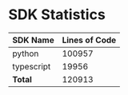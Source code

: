 # SDK Statistics

| SDK Name | Lines of Code |
| -------- | ------------- |
| python | 100957 |
| typescript | 19956 |
| **Total** | 120913 |
